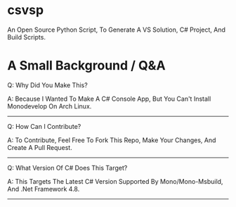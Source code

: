 # csvsp
An Open Source Python Script, To Generate A VS Solution, C# Project, And Build Scripts.

# A Small Background / Q&A

Q: Why Did You Make This?

A: Because I Wanted To Make A C# Console App, But You Can't Install Monodevelop On Arch Linux.

---

Q: How Can I Contribute?

A: To Contribute, Feel Free To Fork This Repo, Make Your Changes, And Create A Pull Request.

---

Q: What Version Of C# Does This Target?

A: This Targets The Latest C# Version Supported By Mono/Mono-Msbuild, And .Net Framework 4.8.

---
